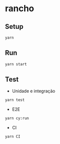 # rancho

## Setup

```sh
yarn
```

## Run

```sh
yarn start
```

## Test

- Unidade e integração

```sh
yarn test
```

- E2E

```sh
yarn cy:run
```

- CI

```sh
yarn CI
```
